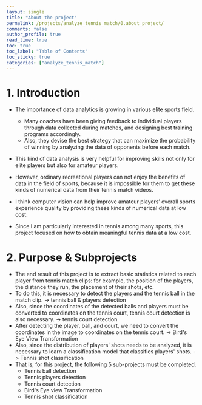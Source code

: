 ```yaml
---
layout: single
title: "About the project"
permalink: /projects/analyze_tennis_match/0.about_project/
comments: false
author_profile: true
read_time: true
toc: true
toc_label: "Table of Contents"
toc_sticky: true
categories: ["analyze_tennis_match"]
---
```


# 1. Introduction

- The importance of data analytics is growing in various elite sports field. 
    - Many coaches have been giving feedback to individual players through data collected during matches, 
and designing best training programs accordingly. 
    - Also, they devise the best strategy that can maximize the probability of winning by analyzing the data of opponents before each match.
   
- This kind of data analysis is very helpful for improving skills not only for elite players but also for amateur players.
- However, ordinary recreational players can not enjoy the benefits of data in 
the field of sports, because it is impossible for them to get these kinds of numerical data from their tennis match videos. 
- I think computer vision can help improve amateur players’ overall sports experience quality by providing these kinds of numerical data at low cost.
- Since I am particularly interested in tennis among many sports, this project focused on how to obtain meaningful tennis data at a low cost.

# 2. Purpose & Subprojects

- The end result of this project is to extract basic statistics related to each player from tennis match clips: for example, the position of the players, the distance they run, the placement of their shots, etc.
- To do this, it is necessary to detect the players and the tennis ball in the match clip. -> tennis ball & players detection
- Also, since the coordinates of the detected balls and players must be converted to coordinates on the tennis court, tennis court detection is also necessary. -> tennis court detection 
- After detecting the player, ball, and court, we need to convert the coordinates in the image to coordinates on the tennis court. -> Bird's Eye View Transformation
- Also, since the distribution of players' shots needs to be analyzed, it is necessary to learn a classification model that classifies players' shots. -> Tennis shot classification
- That is, for this project, the following 5 sub-projects must be completed.
    - Tennis ball detection
    - Tennis players detection
    - Tennis court detection
    - Bird's Eye view Transformation
    - Tennis shot classification


